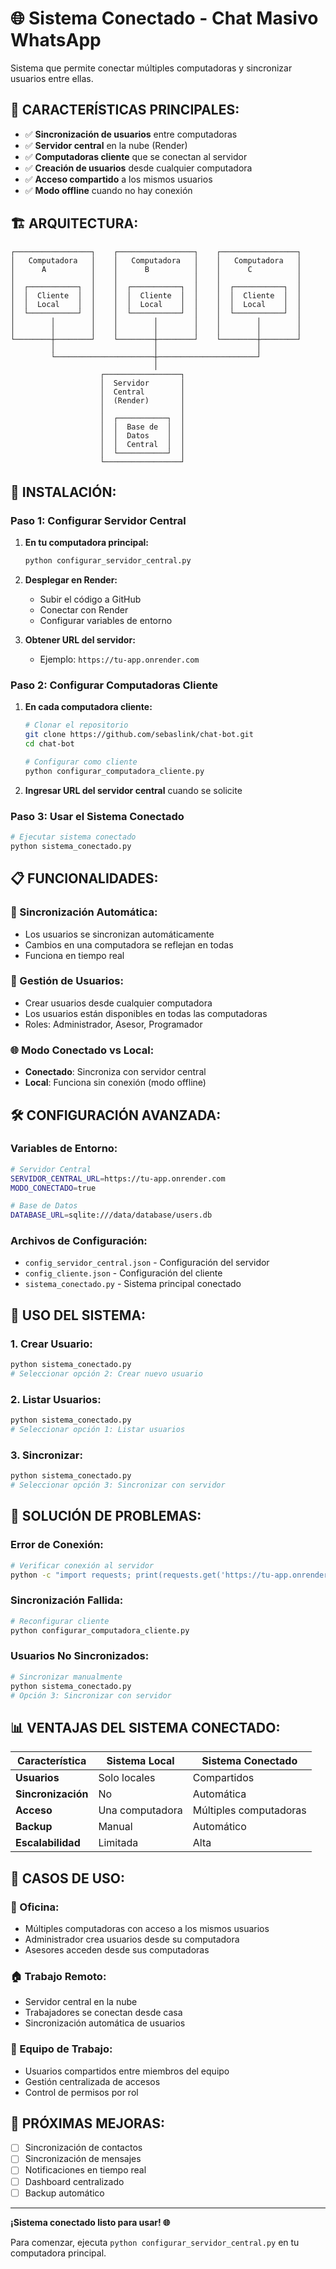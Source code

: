 # 🌐 Sistema Conectado - Chat Masivo WhatsApp

Sistema que permite conectar múltiples computadoras y sincronizar usuarios entre ellas.

## 🎯 **CARACTERÍSTICAS PRINCIPALES:**

- ✅ **Sincronización de usuarios** entre computadoras
- ✅ **Servidor central** en la nube (Render)
- ✅ **Computadoras cliente** que se conectan al servidor
- ✅ **Creación de usuarios** desde cualquier computadora
- ✅ **Acceso compartido** a los mismos usuarios
- ✅ **Modo offline** cuando no hay conexión

## 🏗️ **ARQUITECTURA:**

```
┌─────────────────┐    ┌─────────────────┐    ┌─────────────────┐
│   Computadora   │    │   Computadora   │    │   Computadora   │
│      A          │    │      B          │    │      C          │
│                 │    │                 │    │                 │
│  ┌───────────┐  │    │  ┌───────────┐  │    │  ┌───────────┐  │
│  │  Cliente  │  │    │  │  Cliente  │  │    │  │  Cliente  │  │
│  │  Local    │  │    │  │  Local    │  │    │  │  Local    │  │
│  └───────────┘  │    │  └───────────┘  │    │  └───────────┘  │
│        │        │    │        │        │    │        │        │
│        │        │    │        │        │    │        │        │
└────────┼────────┘    └────────┼────────┘    └────────┼────────┘
         │                      │                      │
         └──────────────────────┼──────────────────────┘
                                │
                    ┌─────────────────┐
                    │  Servidor       │
                    │  Central        │
                    │  (Render)       │
                    │                 │
                    │  ┌───────────┐  │
                    │  │  Base de  │  │
                    │  │  Datos    │  │
                    │  │  Central  │  │
                    │  └───────────┘  │
                    └─────────────────┘
```

## 🚀 **INSTALACIÓN:**

### **Paso 1: Configurar Servidor Central**

1. **En tu computadora principal:**
   ```bash
   python configurar_servidor_central.py
   ```

2. **Desplegar en Render:**
   - Subir el código a GitHub
   - Conectar con Render
   - Configurar variables de entorno

3. **Obtener URL del servidor:**
   - Ejemplo: `https://tu-app.onrender.com`

### **Paso 2: Configurar Computadoras Cliente**

1. **En cada computadora cliente:**
   ```bash
   # Clonar el repositorio
   git clone https://github.com/sebaslink/chat-bot.git
   cd chat-bot
   
   # Configurar como cliente
   python configurar_computadora_cliente.py
   ```

2. **Ingresar URL del servidor central** cuando se solicite

### **Paso 3: Usar el Sistema Conectado**

```bash
# Ejecutar sistema conectado
python sistema_conectado.py
```

## 📋 **FUNCIONALIDADES:**

### **🔄 Sincronización Automática:**
- Los usuarios se sincronizan automáticamente
- Cambios en una computadora se reflejan en todas
- Funciona en tiempo real

### **👤 Gestión de Usuarios:**
- Crear usuarios desde cualquier computadora
- Los usuarios están disponibles en todas las computadoras
- Roles: Administrador, Asesor, Programador

### **🌐 Modo Conectado vs Local:**
- **Conectado**: Sincroniza con servidor central
- **Local**: Funciona sin conexión (modo offline)

## 🛠️ **CONFIGURACIÓN AVANZADA:**

### **Variables de Entorno:**

```bash
# Servidor Central
SERVIDOR_CENTRAL_URL=https://tu-app.onrender.com
MODO_CONECTADO=true

# Base de Datos
DATABASE_URL=sqlite:///data/database/users.db
```

### **Archivos de Configuración:**

- `config_servidor_central.json` - Configuración del servidor
- `config_cliente.json` - Configuración del cliente
- `sistema_conectado.py` - Sistema principal conectado

## 📱 **USO DEL SISTEMA:**

### **1. Crear Usuario:**
```bash
python sistema_conectado.py
# Seleccionar opción 2: Crear nuevo usuario
```

### **2. Listar Usuarios:**
```bash
python sistema_conectado.py
# Seleccionar opción 1: Listar usuarios
```

### **3. Sincronizar:**
```bash
python sistema_conectado.py
# Seleccionar opción 3: Sincronizar con servidor
```

## 🔧 **SOLUCIÓN DE PROBLEMAS:**

### **Error de Conexión:**
```bash
# Verificar conexión al servidor
python -c "import requests; print(requests.get('https://tu-app.onrender.com/api/auth/check').status_code)"
```

### **Sincronización Fallida:**
```bash
# Reconfigurar cliente
python configurar_computadora_cliente.py
```

### **Usuarios No Sincronizados:**
```bash
# Sincronizar manualmente
python sistema_conectado.py
# Opción 3: Sincronizar con servidor
```

## 📊 **VENTAJAS DEL SISTEMA CONECTADO:**

| **Característica** | **Sistema Local** | **Sistema Conectado** |
|-------------------|------------------|----------------------|
| **Usuarios** | Solo locales | Compartidos |
| **Sincronización** | No | Automática |
| **Acceso** | Una computadora | Múltiples computadoras |
| **Backup** | Manual | Automático |
| **Escalabilidad** | Limitada | Alta |

## 🎯 **CASOS DE USO:**

### **🏢 Oficina:**
- Múltiples computadoras con acceso a los mismos usuarios
- Administrador crea usuarios desde su computadora
- Asesores acceden desde sus computadoras

### **🏠 Trabajo Remoto:**
- Servidor central en la nube
- Trabajadores se conectan desde casa
- Sincronización automática de usuarios

### **👥 Equipo de Trabajo:**
- Usuarios compartidos entre miembros del equipo
- Gestión centralizada de accesos
- Control de permisos por rol

## 🚀 **PRÓXIMAS MEJORAS:**

- [ ] Sincronización de contactos
- [ ] Sincronización de mensajes
- [ ] Notificaciones en tiempo real
- [ ] Dashboard centralizado
- [ ] Backup automático

---

**¡Sistema conectado listo para usar! 🌐**

Para comenzar, ejecuta `python configurar_servidor_central.py` en tu computadora principal.
